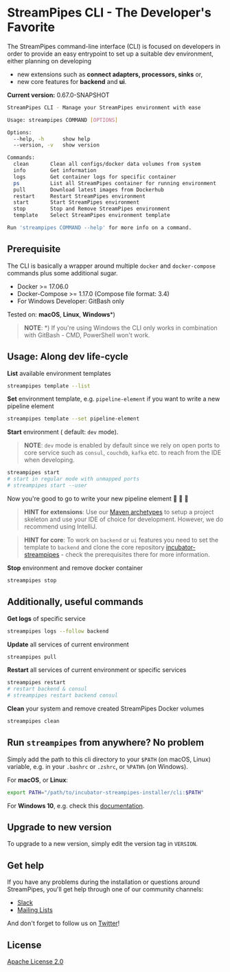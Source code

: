 <!--
  ~ Licensed to the Apache Software Foundation (ASF) under one or more
  ~ contributor license agreements.  See the NOTICE file distributed with
  ~ this work for additional information regarding copyright ownership.
  ~ The ASF licenses this file to You under the Apache License, Version 2.0
  ~ (the "License"); you may not use this file except in compliance with
  ~ the License.  You may obtain a copy of the License at
  ~
  ~    http://www.apache.org/licenses/LICENSE-2.0
  ~
  ~ Unless required by applicable law or agreed to in writing, software
  ~ distributed under the License is distributed on an "AS IS" BASIS,
  ~ WITHOUT WARRANTIES OR CONDITIONS OF ANY KIND, either express or implied.
  ~ See the License for the specific language governing permissions and
  ~ limitations under the License.
  ~
  -->
# StreamPipes CLI - The Developer's Favorite

The StreamPipes command-line interface (CLI) is focused on developers in order to provide an easy entrypoint to set up a suitable dev environment, either planning on developing

* new extensions such as **connect adapters, processors, sinks** or,
* new core features for **backend** and **ui**.

<!-- BEGIN do not edit: set via ../upgrade_versions.sh -->
**Current version:** 0.67.0-SNAPSHOT
<!-- END do not edit -->

```bash
StreamPipes CLI - Manage your StreamPipes environment with ease

Usage: streampipes COMMAND [OPTIONS]

Options:
  --help, -h      show help
  --version, -v   show version

Commands:
  clean       Clean all configs/docker data volumes from system
  info        Get information
  logs        Get container logs for specific container
  ps          List all StreamPipes container for running environment
  pull        Download latest images from Dockerhub
  restart     Restart StreamPipes environment
  start       Start StreamPipes environment
  stop        Stop and Remove StreamPipes environment
  template    Select StreamPipes environment template

Run 'streampipes COMMAND --help' for more info on a command.
```

## Prerequisite
The CLI is basically a wrapper around multiple `docker` and `docker-compose` commands plus some additional sugar.

* Docker >= 17.06.0
* Docker-Compose >= 1.17.0 (Compose file format: 3.4)
* For Windows Developer: GitBash only


Tested on: **macOS**, **Linux**, **Windows***)

> **NOTE**: *) If you're using Windows the CLI only works in combination with GitBash - CMD, PowerShell won't work.


## Usage: Along dev life-cycle
**List** available environment templates
```bash
streampipes template --list
```

**Set** environment template, e.g. `pipeline-element` if you want to write a new pipeline element
```bash
streampipes template --set pipeline-element
```

**Start** environment ( default: `dev` mode).
> **NOTE**: `dev` mode is enabled by default since we rely on open ports to core service such as `consul`, `couchdb`, `kafka` etc. to reach from the IDE when developing.

```bash
streampipes start
# start in regular mode with unmapped ports
# streampipes start --user
```
Now you're good to go to write your new pipeline element :tada: :tada: :tada:

> **HINT for extensions**: Use our [Maven archetypes](https://streampipes.apache.org/docs/docs/dev-guide-archetype/) to setup a project skeleton and use your IDE of choice for development. However, we do recommend using IntelliJ.

> **HINT for core**: To work on `backend` or `ui` features you need to set the template to `backend` and clone the core repository [incubator-streampipes](https://github.com/apache/incubator-streampipes) - check the prerequisites there for more information.

**Stop** environment and remove docker container
```bash
streampipes stop
```

## Additionally, useful commands

**Get logs** of specific service
```bash
streampipes logs --follow backend
```

**Update** all services of current environment
```bash
streampipes pull
```

**Restart** all services of current environment or specific services
```bash
streampipes restart
# restart backend & consul
# streampipes restart backend consul
```

**Clean** your system and remove created StreamPipes Docker volumes
```bash
streampipes clean
```

## Run `streampipes` from anywhere? No problem
Simply add the path to this cli directory to your `$PATH` (on macOS, Linux) variable, e.g. in your `.bashrc` or `.zshrc`, or `%PATH%` (on Windows).

For **macOS**, or **Linux**:

```bash
export PATH="/path/to/incubator-streampipes-installer/cli:$PATH"
```

For **Windows 10**, e.g. check this [documentation](https://helpdeskgeek.com/windows-10/add-windows-path-environment-variable/).


## Upgrade to new version
To upgrade to a new version, simply edit the version tag in `VERSION`.

## Get help
If you have any problems during the installation or questions around StreamPipes, you'll get help through one of our community channels:

- [Slack](https://slack.streampipes.org)
- [Mailing Lists](https://streampipes.apache.org/mailinglists.html)

And don't forget to follow us on [Twitter](https://twitter.com/streampipes)!

## License
[Apache License 2.0](../LICENSE)

